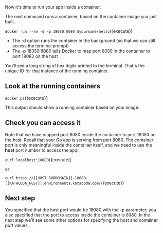 Now it's time to run your app inside a container. 

The next command runs a container, based on the container image you just built.

`docker run --rm -d -p 18080:8080 $yourname/hello`{{execute}}

* The -d option runs the container in the background (so that we can still access the terminal prompt)
* The -p 18080:8080 tells Docker to map port 8080 in the container to port 18080 on the host

You'll see a long string of hex digits printed to the terminal. That's the unique ID for that instance of the running container.

## Look at the running containers

`docker ps`{{execute}}

This output should show a running container based on your image.

## Check you can access it

Note that we have mapped port 8080 inside the container to port 18080 on the host. Recall that your Go app is serving from port 8080. The container port is only meaningful inside the container itself, and we need to use the **host** port number to access the app:

`curl localhost:18080`{{execute}}

or:

`curl https://[[HOST_SUBDOMAIN]]-18080-[[KATACODA_HOST]].environments.katacoda.com/`{{execute}}

## Next step

You specified that the host port would be 18080 with the -p parameter; you also specified that the port to access inside the container is 8080. In the next step we'll see some other options for specifying the host and container port values.